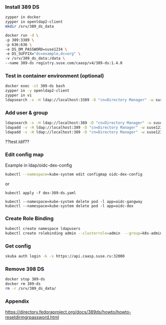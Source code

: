 ### Install 389 DS
```bash
zypper in docker
zypper in openldap2-client
mkdir /srv/389_ds_data

docker run -d \
-p 389:3389 \
-p 636:636 \
-e DS_DM_PASSWORD=suse1234 \
-e DS_SUFFIX="dc=example,dc=org" \
-v /srv/389_ds_data:/data \
--name 389-ds registry.suse.com/caasp/v4/389-ds:1.4.0
```

### Test in container environment (optional)
```bash
docker exec -it 389-ds bash
zypper in -y openldap2-client
zypper in vi
ldapsearch -x -H ldap://localhost:3389 -D "cn=Directory Manager" -w suse1234 -b dc="example,dc=org" -s sub "(objectclass=*)"
```
### Add user & group
```bash
ldapsearch -x -H ldap://localhost:389 -D "cn=Directory Manager" -w suse1234 -b dc="example,dc=org" -s sub "(objectclass=*)"
ldapadd -v -H ldap://localhost:389 -D "cn=Directory Manager" -w suse1234 -f geeko.ldif
ldapadd -v -H ldap://localhost:389 -D "cn=Directory Manager" -w suse1234 -f k8s-admins.ldif
```
??test.ldif??

### Edit config map
Example in ldap/oidc-dex-config
```bash
kubectl --namespace=kube-system edit configmap oidc-dex-config
```
or
```
kubectl apply -f dex-389-ds.yaml
```
```
kubectl --namespace=kube-system delete pod -l app=oidc-gangway
kubectl --namespace=kube-system delete pod -l app=oidc-dex
```

### Create Role Binding
```bash
kubectl create namespace ldapusers
kubectl create rolebinding admin --clusterrole=admin  --group=k8s-admins --namespace=ldapusers
```
### Get config
```bash
skuba auth login -k -s https://api.caasp.suse.ru:32000
```




### Remove 398 DS
```bash
docker stop 389-ds
docker rm 389-ds
rm -r /srv/389_ds_data/
```
### Appendix
https://directory.fedoraproject.org/docs/389ds/howto/howto-resetdirmgrpassword.html	

